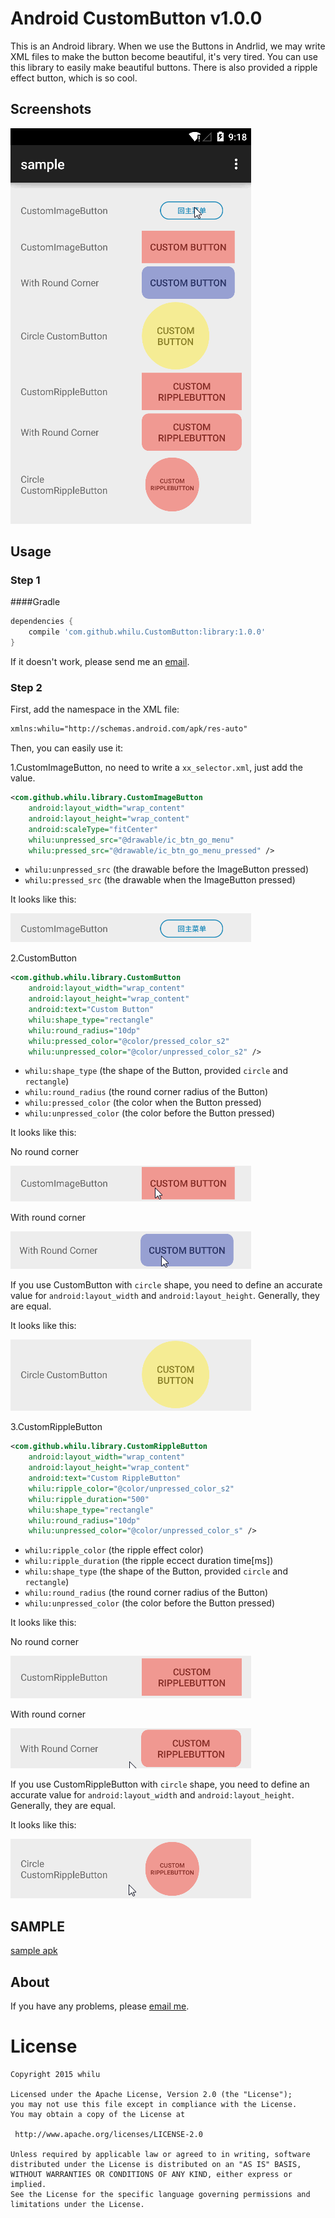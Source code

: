 # Android CustomButton v1.0.0

This is an Android library. When we use the Buttons in Andrlid, we may write XML files to make the button become beautiful, it's very tired. You can use this library to easily make beautiful buttons. There is also provided a ripple effect button, which is so cool.

## Screenshots

<img src="/screenshots/screenshot_0.gif" alt="screenshot_0" title="screenshot_0" />

## Usage
### Step 1
####Gradle

```groovy
dependencies {
    compile 'com.github.whilu.CustomButton:library:1.0.0'
}
```

If it doesn't work, please send me an [email](mailto:lujun.byte@gmail.com).

### Step 2

First, add the namespace in the XML file:

```xml
xmlns:whilu="http://schemas.android.com/apk/res-auto"

```

Then, you can easily use it:

1.CustomImageButton, no need to write a `xx_selector.xml`, just add the value.

```xml
<com.github.whilu.library.CustomImageButton
    android:layout_width="wrap_content"
    android:layout_height="wrap_content"
    android:scaleType="fitCenter"
    whilu:unpressed_src="@drawable/ic_btn_go_menu"
    whilu:pressed_src="@drawable/ic_btn_go_menu_pressed" />

```

* `whilu:unpressed_src` (the drawable before the ImageButton pressed)
* `whilu:pressed_src` (the drawable when the ImageButton pressed)

It looks like this:

<img src="/screenshots/screenshot_1.gif" alt="screenshot_1" title="screenshot_1" />  

2.CustomButton

```xml
<com.github.whilu.library.CustomButton
    android:layout_width="wrap_content"
    android:layout_height="wrap_content"
    android:text="Custom Button"
    whilu:shape_type="rectangle"
    whilu:round_radius="10dp"
    whilu:pressed_color="@color/pressed_color_s2"
    whilu:unpressed_color="@color/unpressed_color_s2" />

```

* `whilu:shape_type` (the shape of the Button, provided `circle` and `rectangle`)
* `whilu:round_radius` (the round corner radius of the Button)
* `whilu:pressed_color` (the color when the Button pressed)
* `whilu:unpressed_color` (the color before the Button pressed)

It looks like this:

No round corner  

<img src="/screenshots/screenshot_2.gif" alt="screenshot_2" title="screenshot_2" />

With round corner  

<img src="/screenshots/screenshot_3.gif" alt="screenshot_3" title="screenshot_3" />  

If you use CustomButton with `circle` shape,  you need to define an accurate value for `android:layout_width` and `android:layout_height`. Generally, they are equal.

It looks like this:  

<img src="/screenshots/screenshot_4.gif" alt="screenshot_4" title="screenshot_4" />  

3.CustomRippleButton

```xml
<com.github.whilu.library.CustomRippleButton
    android:layout_width="wrap_content"
    android:layout_height="wrap_content"
    android:text="Custom RippleButton"
    whilu:ripple_color="@color/unpressed_color_s2"
    whilu:ripple_duration="500"
    whilu:shape_type="rectangle"
    whilu:round_radius="10dp"
    whilu:unpressed_color="@color/unpressed_color_s" />

```

* `whilu:ripple_color` (the ripple effect color)
* `whilu:ripple_duration` (the ripple eccect duration time[ms])
* `whilu:shape_type` (the shape of the Button, provided `circle` and `rectangle`)
* `whilu:round_radius` (the round corner radius of the Button)
* `whilu:unpressed_color` (the color before the Button pressed)

It looks like this:  

No round corner  

<img src="/screenshots/screenshot_5.gif" alt="screenshot_5" title="screenshot_5" />  

With round corner  

<img src="/screenshots/screenshot_6.gif" alt="screenshot_6" title="screenshot_6" />  

If you use CustomRippleButton with `circle` shape,  you need to define an accurate value for `android:layout_width` and `android:layout_height`. Generally, they are equal.

It looks like this:  

<img src="/screenshots/screenshot_7.gif" alt="screenshot_7" title="screenshot_7" />


## SAMPLE

[sample apk](/sample/sample-release.apk)

## About

If you have any problems, please [email me](mailto:lujun.byte@gmail.com).


License
============

    Copyright 2015 whilu

	Licensed under the Apache License, Version 2.0 (the "License");
	you may not use this file except in compliance with the License.
	You may obtain a copy of the License at

     http://www.apache.org/licenses/LICENSE-2.0

	Unless required by applicable law or agreed to in writing, software
	distributed under the License is distributed on an "AS IS" BASIS,
	WITHOUT WARRANTIES OR CONDITIONS OF ANY KIND, either express or implied.
	See the License for the specific language governing permissions and
	limitations under the License.

